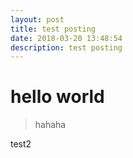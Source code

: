 ```yaml
---
layout: post
title: test posting 
date: 2018-03-20 13:48:54
description: test posting
---
```


# hello world

> hahaha

test2
